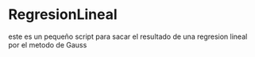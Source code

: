 # RegresionLineal
este es un pequeño script para sacar el resultado de una regresion lineal por el metodo de Gauss
